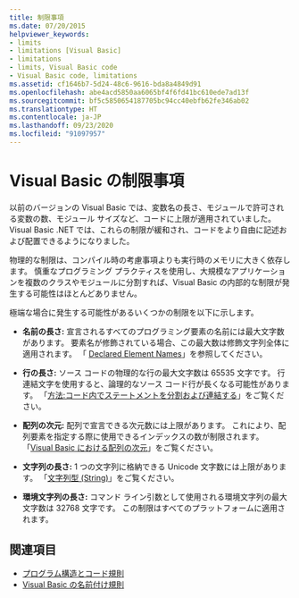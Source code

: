 ```yaml
---
title: 制限事項
ms.date: 07/20/2015
helpviewer_keywords:
- limits
- limitations [Visual Basic]
- limitations
- limits, Visual Basic code
- Visual Basic code, limitations
ms.assetid: cf1646b7-5d24-48c6-9616-bda8a4849d91
ms.openlocfilehash: abe4acd5850aa6065bf4f6fd41bc610ede7ad13f
ms.sourcegitcommit: bf5c5850654187705bc94cc40ebfb62fe346ab02
ms.translationtype: HT
ms.contentlocale: ja-JP
ms.lasthandoff: 09/23/2020
ms.locfileid: "91097957"
---
```

# <a name="visual-basic-limitations"></a>Visual Basic の制限事項

以前のバージョンの Visual Basic では、変数名の長さ、モジュールで許可される変数の数、モジュール サイズなど、コードに上限が適用されていました。 Visual Basic .NET では、これらの制限が緩和され、コードをより自由に記述および配置できるようになりました。  
  
 物理的な制限は、コンパイル時の考慮事項よりも実行時のメモリに大きく依存します。 慎重なプログラミング プラクティスを使用し、大規模なアプリケーションを複数のクラスやモジュールに分割すれば、Visual Basic の内部的な制限が発生する可能性はほとんどありません。  
  
 極端な場合に発生する可能性があるいくつかの制限を以下に示します。  
  
- **名前の長さ:** 宣言されるすべてのプログラミング要素の名前には最大文字数があります。 要素名が修飾されている場合、この最大数は修飾文字列全体に適用されます。 「 [Declared Element Names](../language-features/declared-elements/declared-element-names.md)」を参照してください。  
  
- **行の長さ:** ソース コードの物理的な行の最大文字数は 65535 文字です。 行連結文字を使用すると、論理的なソース コード行が長くなる可能性があります。 「[方法:コード内でステートメントを分割および連結する](how-to-break-and-combine-statements-in-code.md)」をご覧ください。  
  
- **配列の次元:** 配列で宣言できる次元数には上限があります。 これにより、配列要素を指定する際に使用できるインデックスの数が制限されます。 「[Visual Basic における配列の次元](../language-features/arrays/array-dimensions.md)」をご覧ください。  
  
- **文字列の長さ:** 1 つの文字列に格納できる Unicode 文字数には上限があります。 「[文字列型 (String)](../../language-reference/data-types/string-data-type.md)」をご覧ください。  
  
- **環境文字列の長さ:** コマンド ライン引数として使用される環境文字列の最大文字数は 32768 文字です。 この制限はすべてのプラットフォームに適用されます。  
  
## <a name="see-also"></a>関連項目

- [プログラム構造とコード規則](program-structure-and-code-conventions.md)
- [Visual Basic の名前付け規則](naming-conventions.md)
